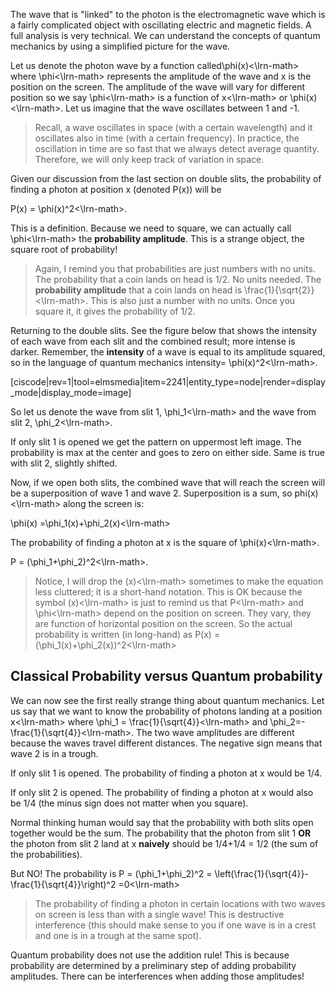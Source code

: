The wave that is "linked" to the photon is the electromagnetic wave which is a fairly complicated object with oscillating electric and magnetic fields. A full analysis is very technical. We can understand the concepts of quantum mechanics by using a simplified picture for the wave. 

Let us denote the photon wave by a function called<lrn-math>\phi(x)<\lrn-math> where <lrn-math>\phi<\lrn-math> represents the amplitude of the wave and x is the position on the screen. The amplitude of the wave will vary for different position so we say <lrn-math>\phi<\lrn-math> is a function of <lrn-math>x<\lrn-math> or <lrn-math>\phi(x)<\lrn-math>. Let us imagine that the wave oscillates between 1 and -1. 

> Recall, a wave oscillates in space (with a certain wavelength) and it oscillates also in time (with a certain frequency). In practice, the oscillation in time are so fast that we always detect average quantity. Therefore, we will only keep track of variation in space. 

Given our discussion from the last section on double slits, the probability of finding a photon at position x (denoted P(x)) will be 

<lrn-math>P(x) = \phi(x)^2<\lrn-math>. 

This is a definition. Because we need to square, we can actually call <lrn-math>\phi<\lrn-math> the **probability amplitude**. This is a strange object, the square root of probability!

> Again, I remind you that probabilities are just numbers with no units. The probability that a coin lands on head is 1/2. No units needed. The **probability amplitude** that a coin lands on head is <lrn-math>\frac{1}{\sqrt{2}}<\lrn-math>. This is also just a number with no units. Once you square it, it gives the probability of 1/2.

Returning to the double slits. See the figure below that shows the intensity of each wave from each slit and the combined result; more intense is darker. Remember, the **intensity** of a wave is equal to its amplitude squared, so in the language of quantum mechanics intensity= <lrn-math>\phi(x)^2<\lrn-math>. 

[ciscode|rev=1|tool=elmsmedia|item=2241|entity_type=node|render=display_mode|display_mode=image]

So let us denote the wave from slit 1, <lrn-math>\phi_1<\lrn-math> and the wave from slit 2, <lrn-math>\phi_2<\lrn-math>. 

If only slit 1 is opened we get the pattern on uppermost left image. The probability is max at the center and goes to zero on either side. Same is true with slit 2, slightly shifted. 

Now, if we open both slits, the combined wave that will reach the screen will be a superposition of wave 1 and wave 2. Superposition is a sum, so <lrn-math>phi(x)<\lrn-math> along the screen is: 

<lrn-math>\phi(x) =\phi_1(x)+\phi_2(x)<\lrn-math>

The probability of finding a photon at x is the square of <lrn-math>\phi(x)<\lrn-math>. 

<lrn-math>P = (\phi_1+\phi_2)^2<\lrn-math>.

> Notice, I will drop the <lrn-math>(x)<\lrn-math> sometimes to make the equation less cluttered; it is a short-hand notation. This is OK because the symbol <lrn-math>(x)<\lrn-math> is just to remind us that <lrn-math>P<\lrn-math> and <lrn-math>\phi<\lrn-math> depend on the position on screen. They vary, they are function of horizontal position on the screen. So the actual probability is written (in long-hand) as <lrn-math>P(x) = (\phi_1(x)+\phi_2(x))^2<\lrn-math>

## Classical Probability versus Quantum probability

We can now see the first really strange thing about quantum mechanics. Let us say that we want to know the probability of photons landing at a position <lrn-math>x<\lrn-math> where <lrn-math>\phi_1 = \frac{1}{\sqrt{4}}<\lrn-math> and <lrn-math>\phi_2=-
\frac{1}{\sqrt{4}}<\lrn-math>. The two wave amplitudes are different because the waves travel different distances. The negative sign means that wave 2 is in a trough. 

If only slit 1 is opened. The probability of finding a photon at x would be 1/4. 

If only slit 2 is opened. The probability of finding a photon at x would also be 1/4 (the minus sign does not matter when you square). 

Normal thinking human would say that the probability with both slits open together would be the sum. The probability that the photon from slit 1 **OR** the photon from slit 2 land at x **naively** should be 1/4+1/4 = 1/2 (the sum of the probabilities). 

But NO! The probability is <lrn-math>P = (\phi_1+\phi_2)^2 = \left(\frac{1}{\sqrt{4}}-\frac{1}{\sqrt{4}}\right)^2 =0<\lrn-math>

> The probability of finding a photon in certain locations with two waves on screen is less than with a single wave! This is destructive interference (this should make sense to you if one wave is in a crest and one is in a trough at the same spot).

Quantum probability does not use the addition rule! This is because probability are determined by a preliminary step of adding probability amplitudes. There can be interferences when adding those amplitudes!

